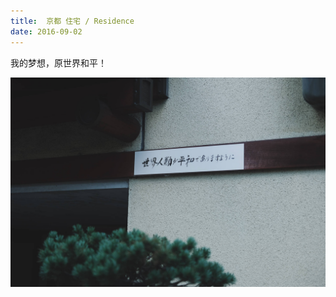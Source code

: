 ```yaml
---
title:  京都 住宅 / Residence
date: 2016-09-02
---
```


我的梦想，原世界和平！

![](./_image/2016-10-18-18-32-14.jpg)
